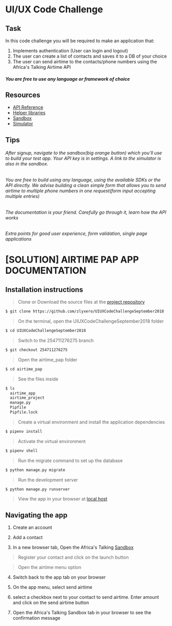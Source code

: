 # UI/UX Code Challenge

## Task
In this code challenge you will be required to make an application that:
1. Implements authentication (User can login and logout)
2. The user can create a list of contacts and saves it to a DB of your choice
3. The user can send airtime to the contacts/phone numbers using the Africa's Talking Airtime API

##### You are free to use any language or framework of choice

## Resources
- [API Reference](http://docs.africastalking.com/)
- [Helper libraries](https://github.com/AfricasTalkingLtd)
- [Sandbox](https://account.africastalking.com/apps/sandbox)
- [Simulator](https://simulator.africastalking.com:1517/)


## Tips
###### After signup, navigate to the sandbox(big orange button) which you’ll use to build your test app. Your API key is in settings. A link to the simulator is also in the sandbox.
###### You are free to build using any language, using the available SDKs or the API directly. We advise building a clean simple form that allows you to send airtime to multiple phone numbers in one request(form input accepting multiple entries)
###### The documentation is your friend. Carefully go through it, learn how the API works
###### Extra points for good user experience, form validation, single page applications




# [SOLUTION] AIRTIME PAP APP DOCUMENTATION

## Installation instructions 

> Clone or Download the source files at the [project repository](https://github.com/zlyxero/UIUXCodeChallengeSeptember2018)

```sh 
$ git clone https://github.com/zlyxero/UIUXCodeChallengeSeptember2018
```

> On the terminal, open the UIUXCodeChallengeSeptember2018 folder

```sh 
$ cd UIUXCodeChallengeSeptember2018
```

> Switch to the 254711276275 branch

```sh 
$ git checkout 254711276275
```

> Open the airtime_pap folder

```sh 
$ cd airtime_pap 
```

> See the files inside 

```sh 
$ ls
  airtime_app  
  airtime_project  
  manage.py  
  Pipfile  
  Pipfile.lock
```

> Create a virtual environment and install the application dependencies

```sh 
$ pipenv install
```

> Activate the virtual environment

```sh 
$ pipenv shell
```

> Run the migrate command to set up the database

```sh 
$ python manage.py migrate
```

> Run the development server

```sh 
$ python manage.py runserver
```

> View the app in your browser at [local host](http://127.0.0.1:8000/)


## Navigating the app

1. Create an account

2. Add a contact

3. In a new browser tab, Open the Africa's Talking [Sandbox](https://account.africastalking.com/apps/sandbox)

 > Register your contact and click on the launch button

 > Open the airtime menu option 

4. Switch back to the app tab on your browser

5. On the app menu, select send airtime

6. select a checkbox next to your contact to send airtime. Enter amount and click on the send
   airtime button

7. Open the Africa's Talking Sandbox tab in your browser to see the confirmation message



